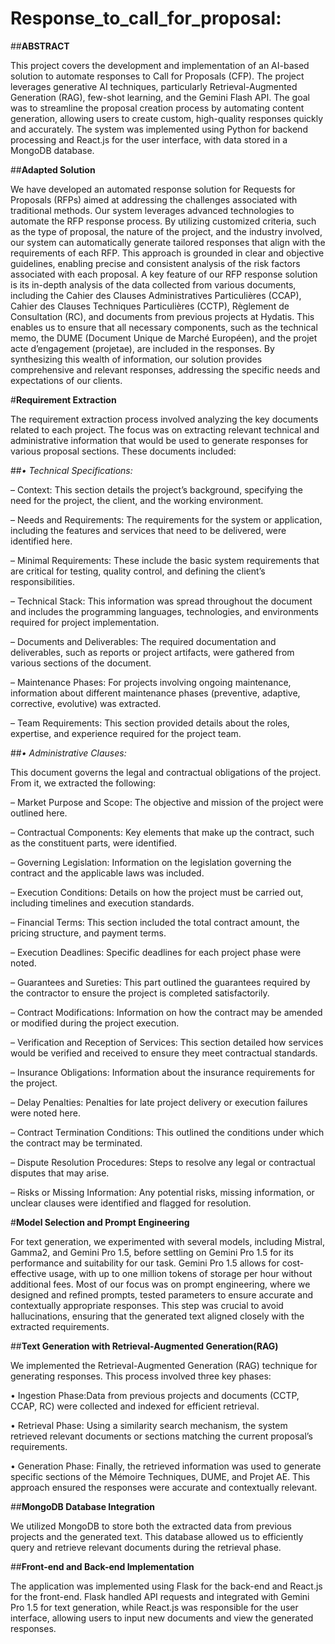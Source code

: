 ﻿# Response_to_call_for_proposal:
 
 ##**ABSTRACT**
 
This project covers the development and implementation of an AI-based solution to automate
responses to Call for Proposals (CFP). The project leverages generative AI techniques,
particularly Retrieval-Augmented Generation (RAG), few-shot learning, and the Gemini
Flash API. The goal was to streamline the proposal creation process by automating content
generation, allowing users to create custom, high-quality responses quickly and accurately.
The system was implemented using Python for backend processing and React.js for the user
interface, with data stored in a MongoDB database.

##**Adapted Solution**

We have developed an automated response solution for Requests for Proposals (RFPs) aimed at
addressing the challenges associated with traditional methods. Our system leverages advanced
technologies to automate the RFP response process. By utilizing customized criteria, such as
the type of proposal, the nature of the project, and the industry involved, our system can
automatically generate tailored responses that align with the requirements of each RFP.
This approach is grounded in clear and objective guidelines, enabling precise and consistent
analysis of the risk factors associated with each proposal.
A key feature of our RFP response solution is its in-depth analysis of the data collected
from various documents, including the Cahier des Clauses Administratives Particulières (CCAP),
Cahier des Clauses Techniques Particulières (CCTP), Règlement de Consultation (RC), and
documents from previous projects at Hydatis. This enables us to ensure that all necessary
components, such as the technical memo, the DUME (Document Unique de Marché Européen),
and the projet acte d’engagement (projetae), are included in the responses.
By synthesizing this wealth of information, our solution provides comprehensive and
relevant responses, addressing the specific needs and expectations of our clients.

#**Requirement Extraction**

The requirement extraction process involved analyzing the key documents related to each
project. The focus was on extracting relevant technical and administrative information that
would be used to generate responses for various proposal sections. These documents included:

##*• Technical Specifications:*

– Context: This section details the project’s background, specifying the need for the
project, the client, and the working environment.

– Needs and Requirements: The requirements for the system or application, including
the features and services that need to be delivered, were identified here.

– Minimal Requirements: These include the basic system requirements that are
critical for testing, quality control, and defining the client’s responsibilities.

– Technical Stack: This information was spread throughout the document and
includes the programming languages, technologies, and environments required for
project implementation.

– Documents and Deliverables: The required documentation and deliverables,
such as reports or project artifacts, were gathered from various sections of the
document.

– Maintenance Phases: For projects involving ongoing maintenance, information
about different maintenance phases (preventive, adaptive, corrective, evolutive) was
extracted.

– Team Requirements: This section provided details about the roles, expertise, and
experience required for the project team.


##*• Administrative Clauses:*

This document governs the legal and contractual obligations
of the project. From it, we extracted the following:

– Market Purpose and Scope: The objective and mission of the project were
outlined here.

– Contractual Components: Key elements that make up the contract, such as the
constituent parts, were identified.

– Governing Legislation: Information on the legislation governing the contract and
the applicable laws was included.

– Execution Conditions: Details on how the project must be carried out, including
timelines and execution standards.

– Financial Terms: This section included the total contract amount, the pricing
structure, and payment terms.

– Execution Deadlines: Specific deadlines for each project phase were noted.

– Guarantees and Sureties: This part outlined the guarantees required by the
contractor to ensure the project is completed satisfactorily.

– Contract Modifications: Information on how the contract may be amended or
modified during the project execution.

– Verification and Reception of Services: This section detailed how services
would be verified and received to ensure they meet contractual standards.

– Insurance Obligations: Information about the insurance requirements for the project.

– Delay Penalties: Penalties for late project delivery or execution failures were noted
here.

– Contract Termination Conditions: This outlined the conditions under which
the contract may be terminated.

– Dispute Resolution Procedures: Steps to resolve any legal or contractual disputes
that may arise.

– Risks or Missing Information: Any potential risks, missing information, or
unclear clauses were identified and flagged for resolution.

#**Model Selection and Prompt Engineering**

For text generation, we experimented with several models, including Mistral, Gamma2, and
Gemini Pro 1.5, before settling on Gemini Pro 1.5 for its performance and suitability for our
task. Gemini Pro 1.5 allows for cost-effective usage, with up to one million tokens of storage
per hour without additional fees.
Most of our focus was on prompt engineering, where we designed and refined prompts,
tested parameters to ensure accurate and contextually appropriate responses. This step was
crucial to avoid hallucinations, ensuring that the generated text aligned closely with the
extracted requirements.

##**Text Generation with Retrieval-Augmented Generation(RAG)**

We implemented the Retrieval-Augmented Generation (RAG) technique for generating responses.
This process involved three key phases:

• Ingestion Phase:Data from previous projects and documents (CCTP, CCAP, RC) were
collected and indexed for efficient retrieval.

• Retrieval Phase: Using a similarity search mechanism, the system retrieved relevant
documents or sections matching the current proposal’s requirements.

• Generation Phase: Finally, the retrieved information was used to generate specific
sections of the Mémoire Techniques, DUME, and Projet AE. This approach ensured the
responses were accurate and contextually relevant.

##**MongoDB Database Integration**

We utilized MongoDB to store both the extracted data from previous projects and the generated
text. This database allowed us to efficiently query and retrieve relevant documents during the
retrieval phase.

##**Front-end and Back-end Implementation**

The application was implemented using Flask for the back-end and React.js for the front-end.
Flask handled API requests and integrated with Gemini Pro 1.5 for text generation, while
React.js was responsible for the user interface, allowing users to input new documents and view
the generated responses.

